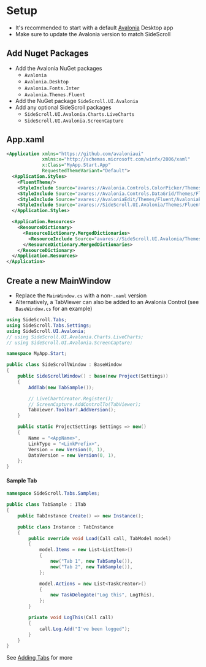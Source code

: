 # Setup

- It's recommended to start with a default [Avalonia](https://avaloniaui.net/gettingstarted#installation) Desktop app
- Make sure to update the Avalonia version to match SideScroll

## Add Nuget Packages
- Add the Avalonia NuGet packages
  - `Avalonia`
  - `Avalonia.Desktop`
  - `Avalonia.Fonts.Inter`
  - `Avalonia.Themes.Fluent`
- Add the NuGet package `SideScroll.UI.Avalonia`
- Add any optional SideScroll packages
  - `SideScroll.UI.Avalonia.Charts.LiveCharts`
  - `SideScroll.UI.Avalonia.ScreenCapture`

## App.xaml
```xml
<Application xmlns="https://github.com/avaloniaui"
             xmlns:x="http://schemas.microsoft.com/winfx/2006/xaml"
             x:Class="MyApp.Start.App"
             RequestedThemeVariant="Default">
  <Application.Styles>
    <FluentTheme/>
    <StyleInclude Source="avares://Avalonia.Controls.ColorPicker/Themes/Fluent/Fluent.xaml"/>
    <StyleInclude Source="avares://Avalonia.Controls.DataGrid/Themes/Fluent.xaml"/>
    <StyleInclude Source="avares://AvaloniaEdit/Themes/Fluent/AvaloniaEdit.xaml"/>
    <StyleInclude Source="avares://SideScroll.UI.Avalonia/Themes/Fluent/Fluent.xaml"/>
  </Application.Styles>

  <Application.Resources>
    <ResourceDictionary>
      <ResourceDictionary.MergedDictionaries>
        <ResourceInclude Source="avares://SideScroll.UI.Avalonia/Themes/Controls/ControlThemes.xaml"/>
      </ResourceDictionary.MergedDictionaries>
    </ResourceDictionary>
  </Application.Resources>
</Application>
```

## Create a new MainWindow
- Replace the `MainWindow.cs` with a non-`.xaml` version
- Alternatively, a TabViewer can also be added to an Avalonia Control (see `BaseWindow.cs` for an example)
```csharp
using SideScroll.Tabs;
using SideScroll.Tabs.Settings;
using SideScroll.UI.Avalonia;
// using SideScroll.UI.Avalonia.Charts.LiveCharts;
// using SideScroll.UI.Avalonia.ScreenCapture;

namespace MyApp.Start;

public class SideScrollWindow : BaseWindow
{
	public SideScrollWindow() : base(new Project(Settings))
	{
		AddTab(new TabSample());

		// LiveChartCreator.Register();
		// ScreenCapture.AddControlTo(TabViewer);
		TabViewer.Toolbar?.AddVersion();
	}

	public static ProjectSettings Settings => new()
	{
		Name = "<AppName>",
		LinkType = "<LinkPrefix>",
		Version = new Version(0, 1),
		DataVersion = new Version(0, 1),
	};
}
```

#### Sample Tab
```csharp
namespace SideScroll.Tabs.Samples;

public class TabSample : ITab
{
	public TabInstance Create() => new Instance();

	public class Instance : TabInstance
	{
		public override void Load(Call call, TabModel model)
		{
			model.Items = new List<ListItem>()
			{
				new("Tab 1", new TabSample()),
				new("Tab 2", new TabSample()),
			};

			model.Actions = new List<TaskCreator>()
			{
				new TaskDelegate("Log this", LogThis),
			};
		}

		private void LogThis(Call call)
		{
			call.Log.Add("I've been logged");
		}
	}
}
```
See [Adding Tabs](AddingTabs.md) for more